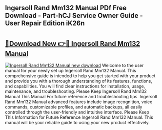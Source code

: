 ## Ingersoll Rand Mm132 Manual PDf Free Download - Part-hCJ Service Owner Guide - User Repair Edition iK26n

# <h2><a href="http://bc74428.oget.top/?id=Ingersoll+Rand+Mm132+Manual">🔗Download New 👉🔴 Ingersoll Rand Mm132 Manual</a></h2>

[![Ingersoll Rand Mm132 Manual new download](https://i.imgur.com/5g1atiW.png)](http://bc74428.oget.top/?id=Ingersoll+Rand+Mm132+Manual)
Welcome to the user manual for your newly set up Ingersoll Rand Mm132 Manual. This comprehensive guide is intended to help you get started with your product and provide you with a thorough understanding of its features, functions, and capabilities. You will find clear instructions for installation, usage, maintenance, and troubleshooting. Please Keep Ingersoll Rand Mm132 Manual This Manual For future reference and troubleshooting tips. Ingersoll Rand Mm132 Manual advanced features include image recognition, voice commands, customizable profiles, and automatic backups, all easily controlled through the user-friendly and intuitive interface. Please Keep This Information for Future Reference Ingersoll Rand Mm132 Manual. This manual will be your reliable guide to using your new product effectively.
